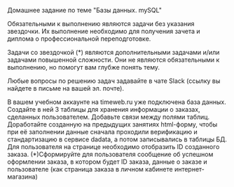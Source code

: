 Домашнее задание по теме "Базы данных. mySQL"

Обязательными к выполнению являются задачи без указания звездочки. Их выполнение необходимо для получения зачета и диплома о профессиональной переподготовке.

Задачи со звездочкой (*) являются дополнительными задачами и/или задачами повышенной сложности. Они не являются обязательными к выполнению, но помогут вам глубже понять тему.

Любые вопросы по решению задач задавайте в чате Slack (ссылку вы найдете в письме на вашей эл. почте).

В вашем учебном аккаунте на timeweb.ru уже подключена база данных. Создайте в ней 3 таблицы для хранения информации о заказах, сделанных пользователем.
Добавьте связи между полями таблиц.
Доработайте созданную на предыдущих занятиях html-форму, чтобы при её заполнении данные сначала проходили верификацию и стандартизацию в сервисе dadata, а потом записывались в таблицы БД.
Для пользователя на странице необходимо отобразить ID созданного заказа.
(*)Сформируйте для пользователя сообщение об успешном оформлении заказа, в котором будет ID заказа, данные о заказе и пользователе (как страница заказа в личном кабинете интернет-магазина)